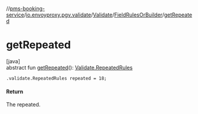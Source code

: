 //[pms-booking-service](../../../../index.md)/[io.envoyproxy.pgv.validate](../../index.md)/[Validate](../index.md)/[FieldRulesOrBuilder](index.md)/[getRepeated](get-repeated.md)

# getRepeated

[java]\
abstract fun [getRepeated](get-repeated.md)(): [Validate.RepeatedRules](../-repeated-rules/index.md)

`.validate.RepeatedRules repeated = 18;`

#### Return

The repeated.
